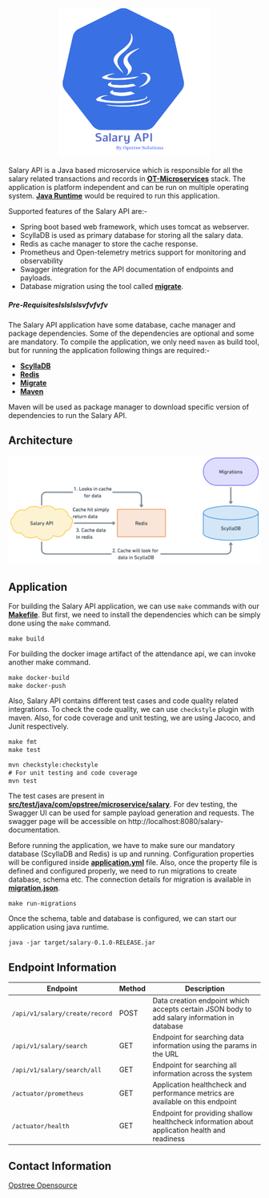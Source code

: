 <p align="center">
  <img src="./static/salary-api-logo.svg" height="300" width="300">
</p>

Salary API is a Java based microservice which is responsible for all the salary related transactions and records in **[OT-Microservices](https://github.com/OT-MICROSERVICES)** stack. The application is platform independent and can be run on multiple operating system. **[Java Runtime](https://www.java.com/en/download/manual.jsp)** would be required to run this application.

Supported features of the Salary API are:-

- Spring boot based web framework, which uses tomcat as webserver.
- ScyllaDB is used as primary database for storing all the salary data.
- Redis as cache manager to store the cache response.
- Prometheus and Open-telemetry metrics support for monitoring and observability
- Swagger integration for the API documentation of endpoints and payloads.
- Database migration using the tool called **[migrate](https://github.com/golang-migrate/migrate)**.

##### Pre-Requisiteslslslslsvfvfvfv

The Salary API application have some database, cache manager and package dependencies. Some of the dependencies are optional and some are mandatory. To compile the application, we only need `maven` as build tool, but for running the application following things are required:-

- **[ScyllaDB](https://www.scylladb.com/)**
- **[Redis](https://redis.io/)**
- **[Migrate](https://github.com/golang-migrate/migrate)**
- **[Maven](https://maven.apache.org/)**

Maven will be used as package manager to download specific version of dependencies to run the Salary API.

## Architecture

![](./static/salary.png)

## Application

For building the Salary API application, we can use `make` commands with our **[Makefile](./Makefile)**. But first, we need to install the dependencies which can be simply done using the `make` command.

```shell
make build
```

For building the docker image artifact of the attendance api, we can invoke another make command.

```shell
make docker-build
make docker-push
```

Also, Salary API contains different test cases and code quality related integrations. To check the code quality, we can use `checkstyle` plugin with maven. Also, for code coverage and unit testing, we are using Jacoco, and Junit respectively.

```shell
make fmt
make test
```

```shell
mvn checkstyle:checkstyle
# For unit testing and code coverage
mvn test
```

The test cases are present in **[src/test/java/com/opstree/microservice/salary](./src/test/java/com/opstree/microservice/salary)**. For dev testing, the Swagger UI can be used for sample payload generation and requests. The swagger page will be accessible on http://localhost:8080/salary-documentation.

Before running the application, we have to make sure our mandatory database (ScyllaDB and Redis) is up and running. Configuration properties will be configured inside **[application.yml](./src/main/resources/application.yml)** file. Also, once the property file is defined and configured properly, we need to run migrations to create database, schema etc. The connection details for migration is available in **[migration.json](./migration.json)**.

```shell
make run-migrations
```

Once the schema, table and database is configured, we can start our application using java runtime.

```shell
java -jar target/salary-0.1.0-RELEASE.jar
```

## Endpoint Information

| **Endpoint**                   | **Method** | **Description**                                                                               |
|--------------------------------|------------|-----------------------------------------------------------------------------------------------|
| `/api/v1/salary/create/record` | POST       | Data creation endpoint which accepts certain JSON body to add salary information in database  |
| `/api/v1/salary/search`        | GET        | Endpoint for searching data information using the params in the URL                           |
| `/api/v1/salary/search/all`    | GET        | Endpoint for searching all information across the system                                      |
| `/actuator/prometheus`         | GET        | Application healthcheck and performance metrics are available on this endpoint                |
| `/actuator/health`             | GET        | Endpoint for providing shallow healthcheck information about application health and readiness |

## Contact Information

[Opstree Opensource](mailto:opensource@opstree.com)
